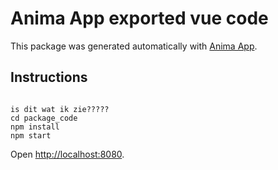 # Anima App exported vue code
This package was generated automatically with [Anima App](https://www.animaapp.com).
## Instructions
```

is dit wat ik zie?????
cd package_code
npm install
npm start
```
Open [http://localhost:8080](http://localhost:8080).